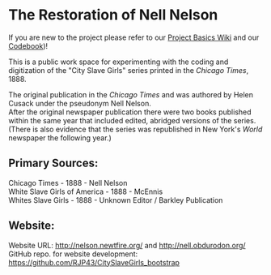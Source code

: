 # The Restoration of Nell Nelson

If you are new to the project please refer to our [Project Basics Wiki](https://github.com/RJP43/CitySlaveGirls/wiki/Project-Basics) and our [Codebook](https://github.com/RJP43/CitySlaveGirls/wiki/Checkout-our-Codebook!))!  

This is a public work space for experimenting with the coding and digitization of the "City Slave Girls" series printed in the _Chicago Times_, 1888.  

The original publication in the _Chicago Times_ and was authored by Helen Cusack under the pseudonym Nell Nelson.  
After the original newspaper publication there were two books published within the same year that included edited, abridged versions of the series. (There is also evidence that the series was republished in New York's _World_ newspaper the following year.)

## Primary Sources: 
Chicago Times - 1888 - Nell Nelson  
White Slave Girls of America - 1888 - McEnnis  
Whites Slave Girls - 1888 - Unknown Editor / Barkley Publication  

## Website:  
Website URL: http://nelson.newtfire.org/ and http://nell.obdurodon.org/  
GitHub repo. for website development: https://github.com/RJP43/CitySlaveGirls_bootstrap


